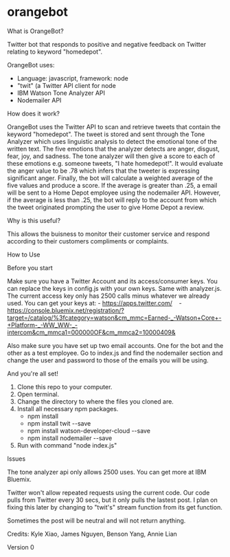 # orangebot

What is OrangeBot? 

Twitter bot that responds to positive and negative feedback on Twitter relating to keyword "homedepot". 

OrangeBot uses:
  - Language: javascript, framework: node
  - "twit" (a Twitter API client for node
  - IBM Watson Tone Analyzer API
  - Nodemailer API
  
How does it work?

OrangeBot uses the Twitter API to scan and retrieve tweets that contain the keyword "homedepot". The tweet is stored and sent 
through the Tone Analyzer which uses linguistic analysis to detect the emotional tone of the written text. The five emotions 
that the analyzer detects are anger, disgust, fear, joy, and sadness. The tone analyzer will then give a score to each of 
these emotions e.g. someone tweets, "I hate homedepot!". It would evaluate the anger value to be .78 which infers that the 
tweeter is expressing significant anger. Finally, the bot will calculate a weighted average of the five values and produce a 
score. If the average is greater than .25, a email will be sent to a Home Depot employee using the nodemailer API. However, if 
the average is less than .25, the bot will reply to the account from which the tweet originated prompting the user to give 
Home Depot a review.

Why is this useful?

This allows the buisness to monitor their customer service and respond according to their customers compliments or complaints.

How to Use

Before you start

Make sure you have a Twitter Account and its access/consumer keys. You can replace the keys in config.js with your own keys.
Same with analyzer.js. The current access key only has 2500 calls minus whatever we already used.
You can get your keys at:
    - https://apps.twitter.com/
    - https://console.bluemix.net/registration/?target=/catalog/%3fcategory=watson&cm_mmc=Earned-_-Watson+Core+-+Platform-_-WW_WW-_-intercom&cm_mmca1=000000OF&cm_mmca2=10000409& 

Also make sure you have set up two email accounts. One for the bot and the other as a test employee. Go to index.js and find the nodemailer section and change the user and password to those of the emails you will be using. 

And you're all set!
    
1. Clone this repo to your computer. 
2. Open terminal.
3. Change the directory to where the files you cloned are.
4. Install all necessary npm packages. 
    - npm install
    - npm install twit --save
    - npm install watson-developer-cloud --save
    - npm install nodemailer --save
5. Run with command "node index.js"

Issues

The tone analyzer api only allows 2500 uses. You can get more at IBM Bluemix.

Twitter won't allow repeated requests using the current code. Our code pulls from Twitter every 30 secs, but it only pulls
the lastest post. I plan on fixing this later by changing to "twit's" stream function from its get function. 

Sometimes the post will be neutral and will not return anything.

Credits: Kyle Xiao, James Nguyen, Benson Yang, Annie Lian

Version 0
